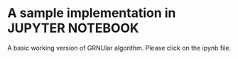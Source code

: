 # A sample implementation in JUPYTER NOTEBOOK

A basic working version of GRNUlar algorithm. Please click on the ipynb file. 
